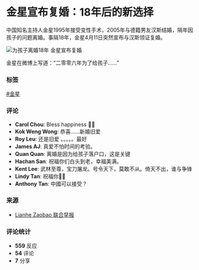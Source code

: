 # 金星宣布复婚：18年后的新选择

中国知名主持人金星1995年接受变性手术，2005年与德籍男友汉斯结婚，隔年因孩子的问题离婚。事隔18年，金星4月11日突然宣布与汉斯领证复婚。

![为孩子离婚18年 金星宣布复婚](https://external-sjc3-1.xx.fbcdn.net/emg1/v/t13/2258647001537279410?url=https%3A%2F%2Fstatic.zaobao.com.sg%2Fs3fs-public%2Fstyles%2Farticle_large_crop%2Fpublic%2Farticles%2F2024%2F04%2F11%2Fjinxing2.jpg%3FVersionId%3DXBUcTP1puRmfpoStEyF41ljb5SmMTrwk%26itok%3DLxq9Yu89&fb_obo=1&utld=zaobao.com.sg&stp=c0.5000x0.5000f_dst-jpg_flffffff_p500x261_q75_tt6&ccb=13-1&oh=06_Q399WJFcBJoUeZ8_RS8osKMxfvpfOeHpIrROfAvr9EXvWQg&oe=67919DF5&_nc_sid=7a31ef)

金星在微博上写道：“二零零六年为了给孩子……” 

### 标签
[#金星](https://www.facebook.com/hashtag/%E9%87%91%E6%98%9F?__eep__=6)

### 评论
- **Carol Chou**: Bless happiness 🌹🌹
- **Kok Weng Wong**: 恭喜……新婚旧爱
- **Roy Leu**: 还是旧爱 。。。。。最好
- **James AJ**: 真爱不怕时间的考验。
- **Quan Quan**: 离婚是因为给孩子落户口，这是关键
- **Hachan San**: 祝福你们白头到老，幸福美满。
- **Kent Lee**: 武林至尊，宝刀屠龙。号令天下，莫敢不从。倚天不出，谁与争锋
- **Lindy Tan**: 祝福你👏🎉
- **Anthony Tan**: 中國可以接受？

### 来源
- [Lianhe Zaobao 联合早报](https://www.facebook.com/zaobaosg?__cft__[0]=AZUOfBnIXMFm-KZXstFihIv65iQa60dnKDy6mhTN23FbhdAkExr9_6WYfxEBANu6UbXmsNP4Y2gIaPI9nnHPmmKLJEhHyhNLBEyk6fL8qZPNzhrw4pFZNyQ3V-hMpLajfBx1Qa7IJ0mll7Y5tE2j144RWrFqdxTYbxvzMJPU-kuriQ&__tn__=-UC%2CP-R)  

### 评论统计
- **559** 反应
- **54** 评论
- **7** 分享
<!-- tcd_original_link https://m.facebook.com/zaobaosg/posts/837161278451645/ -->
